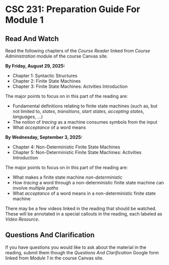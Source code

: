 # CSC 231: Preparation Guide For Module 1

## Read And Watch
Read the following chapters of the *Course Reader* linked from *Course Administration* module of the course Canvas site. 

**By Friday, August 29, 2025:**

* Chapter 1: Syntactic Structures
* Chapter 2: Finite State Machines
* Chapter 3: Finite State Machines: Actvities Introduction

The major points to focus on in this part of the reading are:

* Fundamental definitions relating to finite state machines (such as, but not limited to, *states*, *transitions*, *start states*, *accepting states*, *languages*, ...)
* The notion of *tracing* as a machine consumes symbols from the input
* What *acceptance* of a word means


**By Wednesday, September 3, 2025:**

* Chapter 4: Non-Deterministic Finite State Machines
* Chapter 5: Non-Deterministic Finite State Machines: Activities Introduction

The major points to focus on in this part of the reading are:

* What makes a finite state machine *non-deterministic*
* How *tracing* a word through a non-deterministic finite state machine can involve *multiple paths*
* What *acceptance* of a word means in a non-deterministic finite state machine

There may be a few videos linked in the reading that should be watched.  These will be annotated in a special callouts in the reading, each labeled as *Video Resource*.

## Questions And Clarification
If you have questions you would like to ask about the material in the reading, submit them though the *Questions And Clarification* Google form linked from *Module 1* in the course Canvas site.
